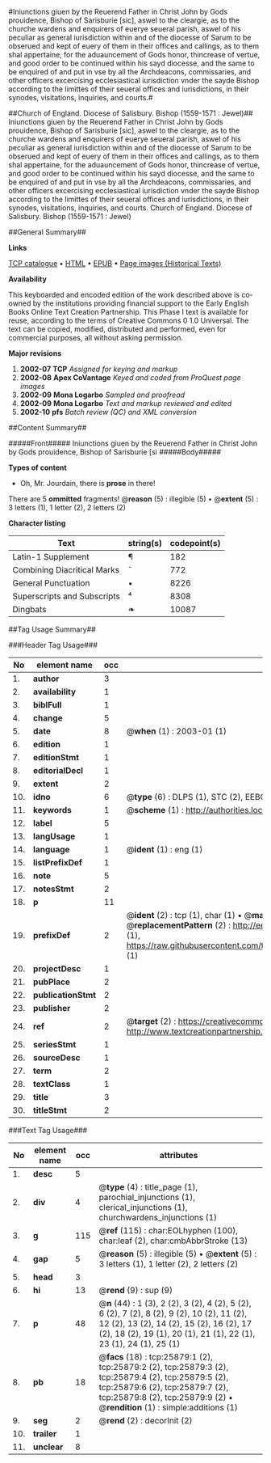 #Iniunctions giuen by the Reuerend Father in Christ John by Gods prouidence, Bishop of Sarisburie [sic], aswel to the cleargie, as to the churche wardens and enquirers of euerye seueral parish, aswel of his peculiar as general iurisdiction within and of the diocesse of Sarum to be obserued and kept of euery of them in their offices and callings, as to them shal appertaine, for the aduauncement of Gods honor, thincrease of vertue, and good order to be continued within his sayd diocesse, and the same to be enquired of and put in vse by all the Archdeacons, commissaries, and other officers excercising ecclesiastical iurisdiction vnder the sayde Bishop according to the limittes of their seueral offices and iurisdictions, in their synodes, visitations, inquiries, and courts.#

##Church of England. Diocese of Salisbury. Bishop (1559-1571 : Jewel)##
Iniunctions giuen by the Reuerend Father in Christ John by Gods prouidence, Bishop of Sarisburie [sic], aswel to the cleargie, as to the churche wardens and enquirers of euerye seueral parish, aswel of his peculiar as general iurisdiction within and of the diocesse of Sarum to be obserued and kept of euery of them in their offices and callings, as to them shal appertaine, for the aduauncement of Gods honor, thincrease of vertue, and good order to be continued within his sayd diocesse, and the same to be enquired of and put in vse by all the Archdeacons, commissaries, and other officers excercising ecclesiastical iurisdiction vnder the sayde Bishop according to the limittes of their seueral offices and iurisdictions, in their synodes, visitations, inquiries, and courts.
Church of England. Diocese of Salisbury. Bishop (1559-1571 : Jewel)

##General Summary##

**Links**

[TCP catalogue](http://www.ota.ox.ac.uk/tcp/)  • 
[HTML](http://tei.it.ox.ac.uk/tcp/Texts-HTML/free/A00/A00254.html)  • 
[EPUB](http://tei.it.ox.ac.uk/tcp/Texts-EPUB/free/A00/A00254.epub) • 
[Page images (Historical Texts)](https://data.historicaltexts.jisc.ac.uk/view?pubId=eebo-22915746e&pageId=eebo-22915746e-25879-1)

**Availability**

This keyboarded and encoded edition of the
	       work described above is co-owned by the institutions
	       providing financial support to the Early English Books
	       Online Text Creation Partnership. This Phase I text is
	       available for reuse, according to the terms of Creative
	       Commons 0 1.0 Universal. The text can be copied,
	       modified, distributed and performed, even for
	       commercial purposes, all without asking permission.

**Major revisions**

1. __2002-07__ __TCP__ *Assigned for keying and markup*
1. __2002-08__ __Apex CoVantage__ *Keyed and coded from ProQuest page images*
1. __2002-09__ __Mona Logarbo__ *Sampled and proofread*
1. __2002-09__ __Mona Logarbo__ *Text and markup reviewed and edited*
1. __2002-10__ __pfs__ *Batch review (QC) and XML conversion*

##Content Summary##

#####Front#####
Iniunctions giuen by the Reuerend Father in Christ John by Gods prouidence, Bishop of Sarisburie [si
#####Body#####

**Types of content**

  * Oh, Mr. Jourdain, there is **prose** in there!

There are 5 **ommitted** fragments! 
 @__reason__ (5) : illegible (5)  •  @__extent__ (5) : 3 letters (1), 1 letter (2), 2 letters (2)

**Character listing**


|Text|string(s)|codepoint(s)|
|---|---|---|
|Latin-1 Supplement|¶|182|
|Combining             Diacritical Marks|̄|772|
|General Punctuation|•|8226|
|Superscripts             and Subscripts|⁴|8308|
|Dingbats|❧|10087|

##Tag Usage Summary##

###Header Tag Usage###

|No|element name|occ|attributes|
|---|---|---|---|
|1.|__author__|3||
|2.|__availability__|1||
|3.|__biblFull__|1||
|4.|__change__|5||
|5.|__date__|8| @__when__ (1) : 2003-01 (1)|
|6.|__edition__|1||
|7.|__editionStmt__|1||
|8.|__editorialDecl__|1||
|9.|__extent__|2||
|10.|__idno__|6| @__type__ (6) : DLPS (1), STC (2), EEBO-CITATION (1), OCLC (1), VID (1)|
|11.|__keywords__|1| @__scheme__ (1) : http://authorities.loc.gov/ (1)|
|12.|__label__|5||
|13.|__langUsage__|1||
|14.|__language__|1| @__ident__ (1) : eng (1)|
|15.|__listPrefixDef__|1||
|16.|__note__|5||
|17.|__notesStmt__|2||
|18.|__p__|11||
|19.|__prefixDef__|2| @__ident__ (2) : tcp (1), char (1)  •  @__matchPattern__ (2) : ([0-9\-]+):([0-9IVX]+) (1), (.+) (1)  •  @__replacementPattern__ (2) : http://eebo.chadwyck.com/downloadtiff?vid=$1&page=$2 (1), https://raw.githubusercontent.com/textcreationpartnership/Texts/master/tcpchars.xml#$1 (1)|
|20.|__projectDesc__|1||
|21.|__pubPlace__|2||
|22.|__publicationStmt__|2||
|23.|__publisher__|2||
|24.|__ref__|2| @__target__ (2) : https://creativecommons.org/publicdomain/zero/1.0/ (1), http://www.textcreationpartnership.org/docs/. (1)|
|25.|__seriesStmt__|1||
|26.|__sourceDesc__|1||
|27.|__term__|2||
|28.|__textClass__|1||
|29.|__title__|3||
|30.|__titleStmt__|2||


###Text Tag Usage###

|No|element name|occ|attributes|
|---|---|---|---|
|1.|__desc__|5||
|2.|__div__|4| @__type__ (4) : title_page (1), parochial_injunctions (1), clerical_injunctions (1), churchwardens_injunctions (1)|
|3.|__g__|115| @__ref__ (115) : char:EOLhyphen (100), char:leaf (2), char:cmbAbbrStroke (13)|
|4.|__gap__|5| @__reason__ (5) : illegible (5)  •  @__extent__ (5) : 3 letters (1), 1 letter (2), 2 letters (2)|
|5.|__head__|3||
|6.|__hi__|13| @__rend__ (9) : sup (9)|
|7.|__p__|48| @__n__ (44) : 1 (3), 2 (2), 3 (2), 4 (2), 5 (2), 6 (2), 7 (2), 8 (2), 9 (2), 10 (2), 11 (2), 12 (2), 13 (2), 14 (2), 15 (2), 16 (2), 17 (2), 18 (2), 19 (1), 20 (1), 21 (1), 22 (1), 23 (1), 24 (1), 25 (1)|
|8.|__pb__|18| @__facs__ (18) : tcp:25879:1 (2), tcp:25879:2 (2), tcp:25879:3 (2), tcp:25879:4 (2), tcp:25879:5 (2), tcp:25879:6 (2), tcp:25879:7 (2), tcp:25879:8 (2), tcp:25879:9 (2)  •  @__rendition__ (1) : simple:additions (1)|
|9.|__seg__|2| @__rend__ (2) : decorInit (2)|
|10.|__trailer__|1||
|11.|__unclear__|8||

